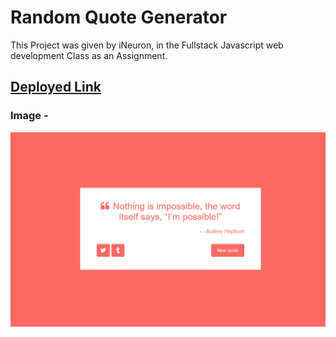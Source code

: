 # Random Quote Generator

This Project was given by iNeuron, in the Fullstack Javascript web development Class as an Assignment.

## [Deployed Link](https://08-randomquotegenerator-website.netlify.app/)

### Image -
![](final.png)
